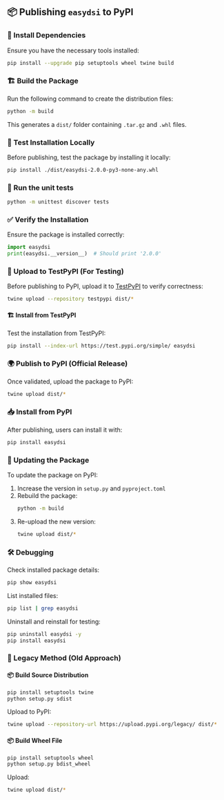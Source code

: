 ## 📦 Publishing `easydsi` to PyPI

### 🔧 Install Dependencies
Ensure you have the necessary tools installed:
```sh
pip install --upgrade pip setuptools wheel twine build
```

### 🏗️ Build the Package
Run the following command to create the distribution files:
```sh
python -m build
```
This generates a `dist/` folder containing `.tar.gz` and `.whl` files.

### 🧪 Test Installation Locally
Before publishing, test the package by installing it locally:
```sh
pip install ./dist/easydsi-2.0.0-py3-none-any.whl
```

### 🧪 Run the unit tests
```sh
python -m unittest discover tests
```

### ✅ Verify the Installation
Ensure the package is installed correctly:
```python
import easydsi
print(easydsi.__version__)  # Should print '2.0.0'
```

### 🚀 Upload to TestPyPI (For Testing)
Before publishing to PyPI, upload it to [TestPyPI](https://test.pypi.org/) to verify correctness:
```sh
twine upload --repository testpypi dist/*
```

#### 🏗️ Install from TestPyPI
Test the installation from TestPyPI:
```sh
pip install --index-url https://test.pypi.org/simple/ easydsi
```

### 🌍 Publish to PyPI (Official Release)
Once validated, upload the package to PyPI:
```sh
twine upload dist/*
```

### 📥 Install from PyPI
After publishing, users can install it with:
```sh
pip install easydsi
```

### 🔄 Updating the Package
To update the package on PyPI:
1. Increase the version in `setup.py` and `pyproject.toml`
2. Rebuild the package:
   ```sh
   python -m build
   ```
3. Re-upload the new version:
   ```sh
   twine upload dist/*
   ```

### 🛠️ Debugging
Check installed package details:
```sh
pip show easydsi
```

List installed files:
```sh
pip list | grep easydsi
```

Uninstall and reinstall for testing:
```sh
pip uninstall easydsi -y
pip install easydsi
```

### 🔄 Legacy Method (Old Approach)
#### 📦 Build Source Distribution
```sh
pip install setuptools twine
python setup.py sdist
```
Upload to PyPI:
```sh
twine upload --repository-url https://upload.pypi.org/legacy/ dist/*
```
#### 📦 Build Wheel File
```sh
pip install setuptools wheel
python setup.py bdist_wheel
```
Upload:
```sh
twine upload dist/*
```